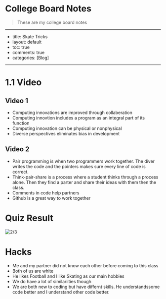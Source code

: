 # College Board Notes
> These are my college board notes

---
- title: Skate Tricks
- layout: default
- toc: true
- comments: true
- categories: [Blog]
---

# 1.1 Video
## Video 1
- Computing innovations are improved through collaberation
- Computing innovtion includes a program as an integral part of its function
- Computing innovation can be physical or nonphysical
- Diverse perspectives eliminates bias in development
## Video 2
- Pair programming is when two programmers work together. The diver writes the code and the pointers makes sure every line of code is correct.
- Think-pair-share is a process where a student thinks through a process alone. Then they find a parter and share their ideas with them then the class.
- Comments in code help partners
- Github is a great way to work together

# Quiz Result
![2/3]({{site.baseurl}}/images/QuizResults.jpg)

# Hacks
- Me and my partner did not know each other before coming to this class
- Both of us are white
- He likes Football and I like Skating as our main hobbies
- We do have a lot of similariities though
- We are both new to coding but have differnt skills. He understandssome code better and I understand other code better.